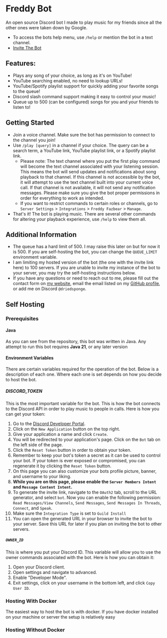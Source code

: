 # Freddy Bot

An open source Discord bot I made to play music for my friends since all the other ones were taken
down by Google.

- To access the bots help menu, use `/help` or mention the bot in a text channel.
- [Invite The Bot](https://discord.com/api/oauth2/authorize?client_id=914454054808211476&permissions=414476271168&scope=bot%20applications.commands)

## Features:

- Plays any song of your choice, as long as it's on YouTube!
- YouTube searching enabled, no need to lookup URLs!
- YouTube/Spotify playlist support for quickly adding your favorite songs to the queue!
- Discord slash command support making it easy to control your music!
- Queue up to 500 (can be configured) songs for you and your friends to listen to!

## Getting Started

- Join a voice channel. Make sure the bot has permission to connect to the channel you join!
- Use `/play [query]` in a channel if your choice. The query can be a search term, a YouTube link,
  YouTube playlist link, or a Spotify playlist link.
    - Please note: The text channel where you put the first play command will become the text
      channel
      associated with your listening session. This means the bot will send updates and notifications
      about
      song playback to that channel. If this channel is not accessible by the bot, it will attempt
      to use
      the text channel built into your current voice call. If that channel is not available, it will
      not send
      any notification messages. Please make sure you give the bot proper permissions in order for
      everything
      to work as intended.
    - If you want to restrict commands to certain roles or channels, go
      to `Server Settings` > `Integrations` > `Freddy Fazbear` > `Manage`.
- That's it! The bot is playing music. There are several other commands for altering your playback
  experience, use `/help` to view them all.

## Additional Information

- The queue has a hard limit of 500. I may raise this later on but for now it is 500. If you are 
self-hosting the bot, you can change the `QUEUE_LIMIT` environment variable.
- I am limiting my hosted version of the bot (the one with the invite link here) to 100 servers.
If you are unable to invite my instance of the bot to your server, you may try the self-hosting
instructions below.
- If you have any questions or need to reach out to me, please fill out the contact form on
  [my website](https://jortuck.com/#contact), email the email listed on my
  [GitHub profile](https://github.com/jortuck), or add me on Discord `@driedsponge`.

## Self Hosting

### Prerequisites

#### Java
As you can see from the repository, this bot was written in Java. Any attempt to run this bot
requires **Java 21**, or any later version

#### Environment Variables
There are certain variables required for the operation of the bot. Below is a description of each one.
Where each one is set depends on how you decide to host the bot.

##### DISCORD_TOKEN
This is the most important variable for the bot. This is how the bot connects to
the Discord API in order to play music to people in calls. Here is how you can get your token:
1. Go to the [Discord Developer Portal](https://discord.com/developers/applications). 
2. Click on the `New Application` button on the top right. 
3. Give your application a name and click `Create`. 
4. You will be redirected to your application's page. Click on the `Bot` tab on the left side of the page. 
5. Click the `Reset Token` button in order to obtain your token. 
6. Remember to keep your bot's token a secret as it can be used to control your bot. If your token 
is ever exposed or compromised, you can regenerate it by clicking the `Reset Token` button.
7. On this page you can also customize your bots profile picture, banner, and username to your liking.
8. **While you are on this page, please enable the `Server Members Intent` and `Message Content Intent`.**
9. To generate the invite link, navigate to the `OAuth2` tab, scroll to the URL generator, and select
`bot`. Now you can enable the following permission: `Read Messages/View Channels`, `Send Messages`,
`Send Messages In Threads`, `Connect`, and `Speak`. 
10. Make sure the `Integration Type` is set to `Guild Install`
11. You can open the generated URL in your browser to invite the bot to your server. Save this URL
for later if you plan on inviting the bot to other servers.

##### `OWNER_ID`
This is where you put your Discord ID. This variable will allow you to use the owner 
commands associated with the bot. Here is how you can obtain it:
1. Open your Discord client.
2. Open settings and navigate to advanced.
3. Enable "Developer Mode".
4. Exit settings, click on your username in the bottom left, and click `Copy User ID`.

### Hosting With Docker
The easiest way to host the bot is with docker. If you have docker installed on your machine or server
the setup is relatively easy

### Hosting Without Docker
